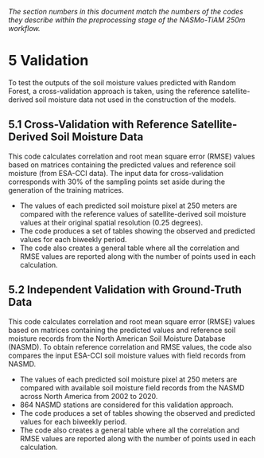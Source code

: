 *The section numbers in this document match the numbers of the codes they describe within the preprocessing stage of the NASMo-TiAM 250m workflow.*

# 5 Validation
To test the outputs of the soil moisture values predicted with Random Forest, a cross-validation approach is taken, using the reference satellite-derived soil moisture data not used in the construction of the models.
## 5.1 Cross-Validation with Reference Satellite-Derived Soil Moisture Data
This code calculates correlation and root mean square error (RMSE) values based on matrices containing the predicted values and reference soil moisture (from ESA-CCI data). The input data for cross-validation corresponds with 30% of the sampling points set aside during the generation of the training matrices.
* The values of each predicted soil moisture pixel at 250 meters are compared with the reference values of satellite-derived soil moisture values at their original spatial resolution (0.25 degrees).
* The code produces a set of tables showing the observed and predicted values for each biweekly period.
* The code also creates a general table where all the correlation and RMSE values are reported along with the number of points used in each calculation.
## 5.2 Independent Validation with Ground-Truth Data
This code calculates correlation and root mean square error (RMSE) values based on matrices containing the predicted values and reference soil moisture records from the North American Soil Moisture Database (NASMD). To obtain reference correlation and RMSE values, the code also compares the input ESA-CCI soil moisture values with field records from NASMD.
* The values of each predicted soil moisture pixel at 250 meters are compared with available soil moisture field records from the NASMD across North America from 2002 to 2020.
* 864 NASMD stations are considered for this validation approach.
* The code produces a set of tables showing the observed and predicted values for each biweekly period.
* The code also creates a general table where all the correlation and RMSE values are reported along with the number of points used in each calculation.
